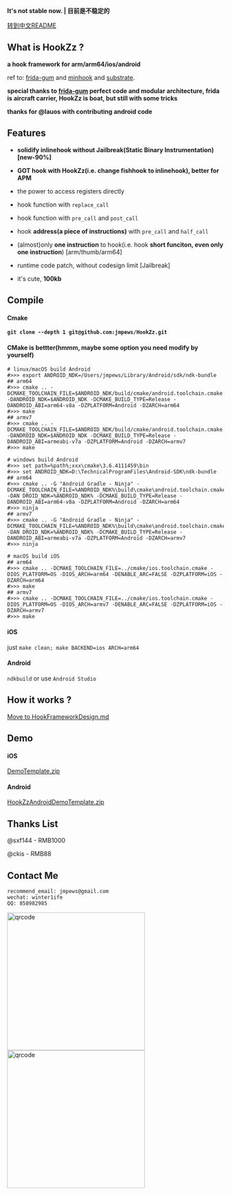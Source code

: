 
**It's not stable now. | 目前是不稳定的**

[转到中文README](README_zh-cn.md)

## What is HookZz ?

**a hook framework for arm/arm64/ios/android**

ref to: [frida-gum](https://github.com/frida/frida-gum) and [minhook](https://github.com/TsudaKageyu/minhook) and [substrate](https://github.com/jevinskie/substrate).

**special thanks to [frida-gum](https://github.com/frida/frida-gum) perfect code and modular architecture, frida is aircraft carrier, HookZz is boat, but still with some tricks**

**thanks for @lauos with contributing android code**

## Features

- **solidify inlinehook without Jailbreak(Static Binary Instrumentation) [new-90%]**

- **GOT hook with HookZz(i.e. change fishhook to inlinehook), better for APM**

- the power to access registers directly

- hook function with `replace_call`

- hook function with `pre_call` and `post_call`

- hook **address(a piece of instructions)** with `pre_call` and `half_call`

- (almost)only **one instruction** to hook(i.e. hook **short funciton, even only one instruction**) [arm/thumb/arm64]

- runtime code patch, without codesign limit [Jailbreak]

- it's cute, **100kb**

## Compile

#### Cmake

**`git clone --depth 1 git@github.com:jmpews/HookZz.git`**

#### CMake is bettter(hmmm, maybe some option you need modify by yourself)

```
# linux/macOS build Android
#>>> export ANDROID_NDK=/Users/jmpews/Library/Android/sdk/ndk-bundle
## arm64
#>>> cmake .. -DCMAKE_TOOLCHAIN_FILE=$ANDROID_NDK/build/cmake/android.toolchain.cmake -DANDROID_NDK=$ANDROID_NDK -DCMAKE_BUILD_TYPE=Release -DANDROID_ABI=arm64-v8a -DZPLATFORM=Android -DZARCH=arm64
#>>> make
## armv7
#>>> cmake .. -DCMAKE_TOOLCHAIN_FILE=$ANDROID_NDK/build/cmake/android.toolchain.cmake -DANDROID_NDK=$ANDROID_NDK -DCMAKE_BUILD_TYPE=Release -DANDROID_ABI=armeabi-v7a -DZPLATFORM=Android -DZARCH=armv7
#>>> make

# windows build Android
#>>> set path=%path%;xxx\cmake\3.6.4111459\bin
#>>> set ANDROID_NDK=D:\TechnicalProgramFiles\Android-SDK\ndk-bundle
## arm64
#>>> cmake .. -G "Android Gradle - Ninja" -DCMAKE_TOOLCHAIN_FILE=%ANDROID_NDK%\build\cmake\android.toolchain.cmake -DAN DROID_NDK=%ANDROID_NDK% -DCMAKE_BUILD_TYPE=Release -DANDROID_ABI=arm64-v8a -DZPLATFORM=Android -DZARCH=arm64
#>>> ninja
## armv7
#>>> cmake .. -G "Android Gradle - Ninja" -DCMAKE_TOOLCHAIN_FILE=%ANDROID_NDK%\build\cmake\android.toolchain.cmake -DAN DROID_NDK=%ANDROID_NDK% -DCMAKE_BUILD_TYPE=Release -DANDROID_ABI=armeabi-v7a -DZPLATFORM=Android -DZARCH=armv7
#>>> ninja

# macOS build iOS
## arm64
#>>> cmake .. -DCMAKE_TOOLCHAIN_FILE=../cmake/ios.toolchain.cmake -DIOS_PLATFORM=OS -DIOS_ARCH=arm64 -DENABLE_ARC=FALSE -DZPLATFORM=iOS -DZARCH=arm64
#>>> make
## armv7
#>>> cmake .. -DCMAKE_TOOLCHAIN_FILE=../cmake/ios.toolchain.cmake -DIOS_PLATFORM=OS -DIOS_ARCH=armv7 -DENABLE_ARC=FALSE -DZPLATFORM=iOS -DZARCH=armv7
#>>> make
```

#### iOS

just `make clean; make BACKEND=ios ARCH=arm64`

#### Android

`ndkbuild` or use `Android Studio`

## How it works ?

[Move to HookFrameworkDesign.md](https://github.com/jmpews/HookZz/blob/master/docs/HookFrameworkDesign.md)

## Demo

#### iOS

[DemoTemplate.zip](https://github.com/jmpews/HookZz/blob/master/demo/iOS/DemoTemplate.zip)

#### Android

[HookZzAndroidDemoTemplate.zip](https://github.com/jmpews/HookZz/blob/master/demo/HookZzAndroidDemoTemplate.zip)

## Thanks List

@sxf144 - RMB1000

@ckis - RMB88

## Contact Me

```
recommend_email: jmpews@gmail.com
wechat: winter1ife
QQ: 858982985
```

<img with="320px" height="320px" src="http://ww1.sinaimg.cn/large/a4decaedgy1fshpbha919j20ge0lu77c.jpg" alt="qrcode">

<img with="320px" height="320px" src="http://ww1.sinaimg.cn/large/a4decaedgy1fshpbvtdusj206a0823yq.jpg" alt="qrcode">
